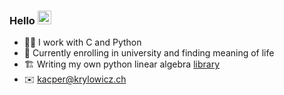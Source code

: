 ### Hello <img src="https://media.giphy.com/media/hvRJCLFzcasrR4ia7z/giphy.gif" width="22px">
- 👨‍💻 I work with C and Python
- 🔭 Currently enrolling in university and finding meaning of life
- 🏗 Writing my own python linear algebra [library](https://github.com/krylowicz/tinydot)
- ✉️ kacper@krylowicz.ch
